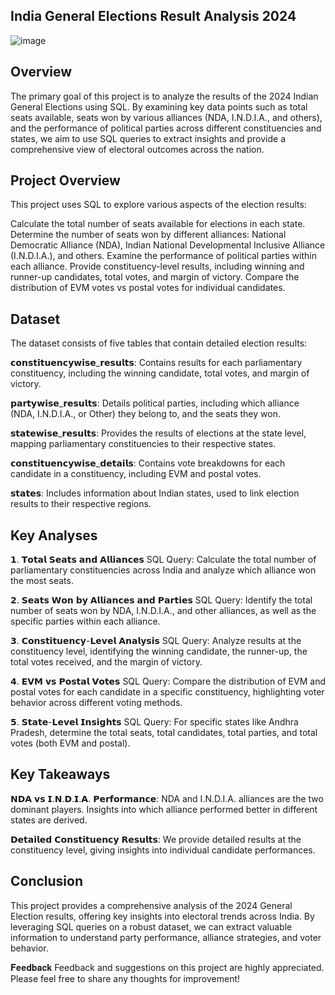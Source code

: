 ## India General Elections Result Analysis 2024
![image](https://github.com/user-attachments/assets/52eec3f4-8bdb-4ed5-8aa5-244b41fa037d)


## Overview 

The primary goal of this project is to analyze the results of the 2024 Indian General Elections using SQL. By examining key data points such as total seats available, seats won by various alliances (NDA, I.N.D.I.A., and others), and the performance of political parties across different constituencies and states, we aim to use SQL queries to extract insights and provide a comprehensive view of electoral outcomes across the nation.

## Project Overview
This project uses SQL to explore various aspects of the election results:

Calculate the total number of seats available for elections in each state.
Determine the number of seats won by different alliances: National Democratic Alliance (NDA), Indian National Developmental Inclusive Alliance (I.N.D.I.A.), and others.
Examine the performance of political parties within each alliance.
Provide constituency-level results, including winning and runner-up candidates, total votes, and margin of victory.
Compare the distribution of EVM votes vs postal votes for individual candidates.

## Dataset
The dataset consists of five tables that contain detailed election results:

𝗰𝗼𝗻𝘀𝘁𝗶𝘁𝘂𝗲𝗻𝗰𝘆𝘄𝗶𝘀𝗲_𝗿𝗲𝘀𝘂𝗹𝘁𝘀: Contains results for each parliamentary constituency, including the winning candidate, total votes, and margin of victory.

𝗽𝗮𝗿𝘁𝘆𝘄𝗶𝘀𝗲_𝗿𝗲𝘀𝘂𝗹𝘁𝘀: Details political parties, including which alliance (NDA, I.N.D.I.A., or Other) they belong to, and the seats they won.

𝘀𝘁𝗮𝘁𝗲𝘄𝗶𝘀𝗲_𝗿𝗲𝘀𝘂𝗹𝘁𝘀: Provides the results of elections at the state level, mapping parliamentary constituencies to their respective states.

𝗰𝗼𝗻𝘀𝘁𝗶𝘁𝘂𝗲𝗻𝗰𝘆𝘄𝗶𝘀𝗲_𝗱𝗲𝘁𝗮𝗶𝗹𝘀: Contains vote breakdowns for each candidate in a constituency, including EVM and postal votes.

𝘀𝘁𝗮𝘁𝗲𝘀: Includes information about Indian states, used to link election results to their respective regions.

## Key Analyses
𝟭. 𝗧𝗼𝘁𝗮𝗹 𝗦𝗲𝗮𝘁𝘀 𝗮𝗻𝗱 𝗔𝗹𝗹𝗶𝗮𝗻𝗰𝗲𝘀
SQL Query: Calculate the total number of parliamentary constituencies across India and analyze which alliance won the most seats.

𝟮. 𝗦𝗲𝗮𝘁𝘀 𝗪𝗼𝗻 𝗯𝘆 𝗔𝗹𝗹𝗶𝗮𝗻𝗰𝗲𝘀 𝗮𝗻𝗱 𝗣𝗮𝗿𝘁𝗶𝗲𝘀
SQL Query: Identify the total number of seats won by NDA, I.N.D.I.A., and other alliances, as well as the specific parties within each alliance.

𝟯. 𝗖𝗼𝗻𝘀𝘁𝗶𝘁𝘂𝗲𝗻𝗰𝘆-𝗟𝗲𝘃𝗲𝗹 𝗔𝗻𝗮𝗹𝘆𝘀𝗶𝘀
SQL Query: Analyze results at the constituency level, identifying the winning candidate, the runner-up, the total votes received, and the margin of victory.

𝟰. 𝗘𝗩𝗠 𝘃𝘀 𝗣𝗼𝘀𝘁𝗮𝗹 𝗩𝗼𝘁𝗲𝘀
SQL Query: Compare the distribution of EVM and postal votes for each candidate in a specific constituency, highlighting voter behavior across different voting methods.

𝟱. 𝗦𝘁𝗮𝘁𝗲-𝗟𝗲𝘃𝗲𝗹 𝗜𝗻𝘀𝗶𝗴𝗵𝘁𝘀
SQL Query: For specific states like Andhra Pradesh, determine the total seats, total candidates, total parties, and total votes (both EVM and postal).

## Key Takeaways
𝗡𝗗𝗔 𝘃𝘀 𝗜.𝗡.𝗗.𝗜.𝗔. 𝗣𝗲𝗿𝗳𝗼𝗿𝗺𝗮𝗻𝗰𝗲: NDA and I.N.D.I.A. alliances are the two dominant players. Insights into which alliance performed better in different states are derived.

𝗗𝗲𝘁𝗮𝗶𝗹𝗲𝗱 𝗖𝗼𝗻𝘀𝘁𝗶𝘁𝘂𝗲𝗻𝗰𝘆 𝗥𝗲𝘀𝘂𝗹𝘁𝘀: We provide detailed results at the constituency level, giving insights into individual candidate performances.

## Conclusion
This project provides a comprehensive analysis of the 2024 General Election results, offering key insights into electoral trends across India. By leveraging SQL queries on a robust dataset, we can extract valuable information to understand party performance, alliance strategies, and voter behavior.

𝐅𝐞𝐞𝐝𝐛𝐚𝐜𝐤
Feedback and suggestions on this project are highly appreciated. Please feel free to share any thoughts for improvement!
